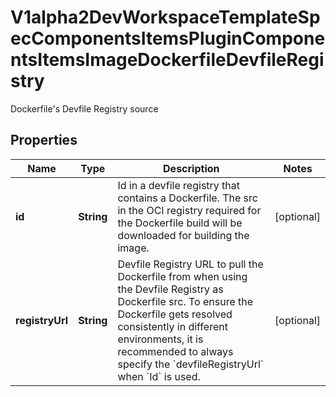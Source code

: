 

# V1alpha2DevWorkspaceTemplateSpecComponentsItemsPluginComponentsItemsImageDockerfileDevfileRegistry

Dockerfile's Devfile Registry source
## Properties

Name | Type | Description | Notes
------------ | ------------- | ------------- | -------------
**id** | **String** | Id in a devfile registry that contains a Dockerfile. The src in the OCI registry required for the Dockerfile build will be downloaded for building the image. |  [optional]
**registryUrl** | **String** | Devfile Registry URL to pull the Dockerfile from when using the Devfile Registry as Dockerfile src. To ensure the Dockerfile gets resolved consistently in different environments, it is recommended to always specify the &#x60;devfileRegistryUrl&#x60; when &#x60;Id&#x60; is used. |  [optional]



